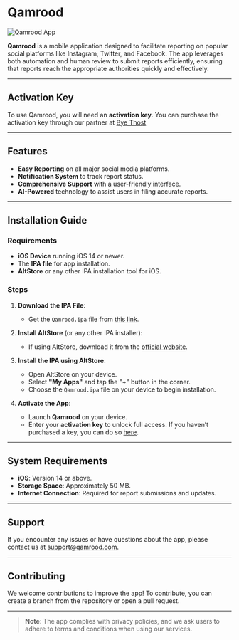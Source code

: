 # Qamrood

![Qamrood App](https://bye-thost.com/wp-content/uploads/2024/10/eca894dc-c690-431e-8fcf-da5be3382965.jpeg)


**Qamrood** is a mobile application designed to facilitate reporting on popular social platforms like Instagram, Twitter, and Facebook. The app leverages both automation and human review to submit reports efficiently, ensuring that reports reach the appropriate authorities quickly and effectively.

---

## Activation Key

To use Qamrood, you will need an **activation key**. You can purchase the activation key through our partner at [Bye Thost](https://bye-thost.com/product/qamrood-app/)

---

## Features

- **Easy Reporting** on all major social media platforms.
- **Notification System** to track report status.
- **Comprehensive Support** with a user-friendly interface.
- **AI-Powered** technology to assist users in filing accurate reports.

---

## Installation Guide

### Requirements
- **iOS Device** running iOS 14 or newer.
- The **IPA file** for app installation.
- **AltStore** or any other IPA installation tool for iOS.

### Steps

1. **Download the IPA File**:
   - Get the `Qamrood.ipa` file from [this link](#).

2. **Install AltStore** (or any other IPA installer):
   - If using AltStore, download it from the [official website](https://altstore.io).

3. **Install the IPA using AltStore**:
   - Open AltStore on your device.
   - Select **"My Apps"** and tap the "+" button in the corner.
   - Choose the `Qamrood.ipa` file on your device to begin installation.

4. **Activate the App**:
   - Launch **Qamrood** on your device.
   - Enter your **activation key** to unlock full access. If you haven’t purchased a key, you can do so [here](https://bye-thost.com/product/qamrood-app/).

---

## System Requirements

- **iOS**: Version 14 or above.
- **Storage Space**: Approximately 50 MB.
- **Internet Connection**: Required for report submissions and updates.

---

## Support

If you encounter any issues or have questions about the app, please contact us at [support@qamrood.com](mailto:support@qamrood.com).

---

## Contributing

We welcome contributions to improve the app! To contribute, you can create a branch from the repository or open a pull request.

---

> **Note**: The app complies with privacy policies, and we ask users to adhere to terms and conditions when using our services.
